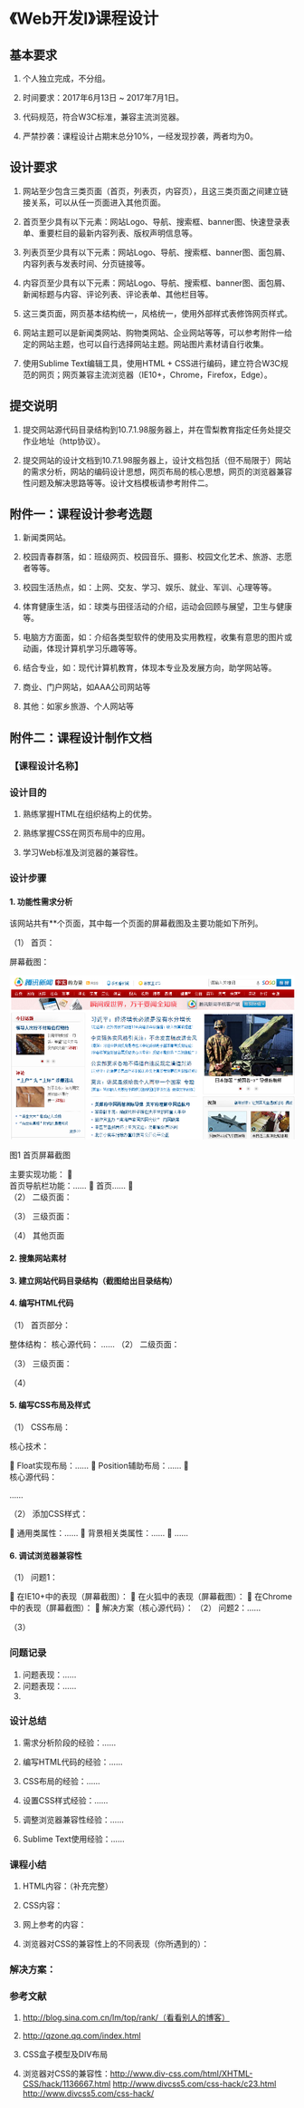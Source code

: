 # 《Web开发Ⅰ》课程设计

## 基本要求

1.	个人独立完成，不分组。

2.	时间要求：2017年6月13日 ~ 2017年7月1日。

3.	代码规范，符合W3C标准，兼容主流浏览器。

4.	严禁抄袭：课程设计占期末总分10%，一经发现抄袭，两者均为0。

## 设计要求

1.	网站至少包含三类页面（首页，列表页，内容页），且这三类页面之间建立链接关系，可以从任一页面进入其他页面。

2.	首页至少具有以下元素：网站Logo、导航、搜索框、banner图、快速登录表单、重要栏目的最新内容列表、版权声明信息等。

3.	列表页至少具有以下元素：网站Logo、导航、搜索框、banner图、面包屑、内容列表与发表时间、分页链接等。

4.	内容页至少具有以下元素：网站Logo、导航、搜索框、banner图、面包屑、新闻标题与内容、评论列表、评论表单、其他栏目等。

5.	这三类页面，网页基本结构统一，风格统一，使用外部样式表修饰网页样式。

6.	网站主题可以是新闻类网站、购物类网站、企业网站等等，可以参考附件一给定的网站主题，也可以自行选择网站主题。网站图片素材请自行收集。

7.	使用Sublime Text编辑工具，使用HTML + CSS进行编码，建立符合W3C规范的网页；网页兼容主流浏览器（IE10+，Chrome，Firefox，Edge）。

## 提交说明

1.	提交网站源代码目录结构到10.7.1.98服务器上，并在雪梨教育指定任务处提交作业地址（http协议）。

2.	提交网站的设计文档到10.7.1.98服务器上，设计文档包括（但不局限于）网站的需求分析，网站的编码设计思想，网页布局的核心思想，网页的浏览器兼容性问题及解决思路等等。设计文档模板请参考附件二。
 
## 附件一：课程设计参考选题

1.	新闻类网站。

2.	校园青春群落，如：班级网页、校园音乐、摄影、校园文化艺术、旅游、志愿者等等。

3.	校园生活热点，如：上网、交友、学习、娱乐、就业、军训、心理等等。

4.	体育健康生活，如：球类与田径活动的介绍，运动会回顾与展望，卫生与健康等。

5.	电脑方方面面，如：介绍各类型软件的使用及实用教程，收集有意思的图片或动画，体现计算机学习乐趣等等。

6.	结合专业，如：现代计算机教育，体现本专业及发展方向，助学网站等。

7.	商业、门户网站，如AAA公司网站等

8.	其他：如家乡旅游、个人网站等

## 附件二：课程设计制作文档

### 【课程设计名称】

### 设计目的

1.	熟练掌握HTML在组织结构上的优势。

2.	熟练掌握CSS在网页布局中的应用。

3.	学习Web标准及浏览器的兼容性。

### 设计步骤

#### 1.	功能性需求分析

该网站共有**个页面，其中每一个页面的屏幕截图及主要功能如下所列。

（1）	首页：

屏幕截图：

  ![alt text](resource/images/001.png "Title")
  
图1 首页屏幕截图

主要实现功能：
	
    首页导航栏功能：……
	首页……
	
（2）	二级页面：

（3）	三级页面：

（4）	其他页面

#### 2.	搜集网站素材

#### 3.	建立网站代码目录结构（截图给出目录结构）

#### 4.	编写HTML代码

（1）	首页部分：

整体结构： 
核心源代码：
……
（2）	二级页面：

（3）	三级页面：

（4）	
#### 5.	编写CSS布局及样式

（1）	CSS布局：

核心技术：

	Float实现布局：……
	Position辅助布局：……
	 
核心源代码：

……

（2）	添加CSS样式：

	通用类属性：……
	背景相关类属性：……
	……

#### 6.	调试浏览器兼容性

（1）	问题1：

	在IE10+中的表现（屏幕截图）：
	在火狐中的表现（屏幕截图）：
	在Chrome中的表现（屏幕截图）：
	解决方案（核心源代码）：
（2）	问题2：……

（3）	

### 问题记录

1.	问题表现：……
2.	问题表现：……
3.	
### 设计总结

1.	需求分析阶段的经验：……

2.	编写HTML代码的经验：……

3.	CSS布局的经验：……

4.	设置CSS样式经验：……

5.	调整浏览器兼容性经验：……

6.	Sublime Text使用经验：……

### 课程小结	

1.	HTML内容：（补充完整）

2.	CSS内容：

3.	网上参考的内容：

4.	浏览器对CSS的兼容性上的不同表现（你所遇到的）：

### 解决方案：

### 参考文献

1.	http://blog.sina.com.cn/lm/top/rank/（看看别人的博客）

2.	http://qzone.qq.com/index.html

3.	CSS盒子模型及DIV布局

4.	浏览器对CSS的兼容性：http://www.div-css.com/html/XHTML-CSS/hack/1136667.html
http://www.divcss5.com/css-hack/c23.html
http://www.divcss5.com/css-hack/

